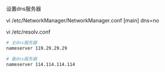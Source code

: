

设置dns服务器

vi /etc/NetworkManager/NetworkManager.conf
[main]
dns=no


vi /etc/resolv.conf
```bash
# 主dns服务器
nameserver 119.29.29.29

# 备dns服务器
nameserver 114.114.114.114
```